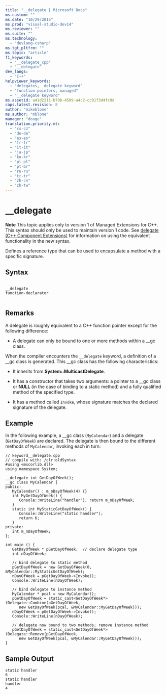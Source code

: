```yaml
---
title: "__delegate | Microsoft Docs"
ms.custom: ""
ms.date: "10/29/2016"
ms.prod: "visual-studio-dev14"
ms.reviewer: ""
ms.suite: ""
ms.technology: 
  - "devlang-csharp"
ms.tgt_pltfrm: ""
ms.topic: "article"
f1_keywords: 
  - "__delegate_cpp"
  - "__delegate"
dev_langs: 
  - "C++"
helpviewer_keywords: 
  - "delegates, _delegate keyword"
  - "function pointers, managed"
  - "__delegate keyword"
ms.assetid: a41d2211-b79b-4509-a4c2-cc91f3d4fc9d
caps.latest.revision: 8
author: "mikeblome"
ms.author: "mblome"
manager: "douge"
translation.priority.mt: 
  - "cs-cz"
  - "de-de"
  - "es-es"
  - "fr-fr"
  - "it-it"
  - "ja-jp"
  - "ko-kr"
  - "pl-pl"
  - "pt-br"
  - "ru-ru"
  - "tr-tr"
  - "zh-cn"
  - "zh-tw"
---
```

# __delegate
**Note** This topic applies only to version 1 of Managed Extensions for C++. This syntax should only be used to maintain version 1 code. See [delegate  (C++ Component Extensions)](/visual-cpp/windows/delegate-cpp-component-extensions) for information on using the equivalent functionality in the new syntax.  
  
 Defines a reference type that can be used to encapsulate a method with a specific signature.  
  
## Syntax  
  
```  
  
__delegate   
function-declarator  
  
```  
  
## Remarks  
 A delegate is roughly equivalent to a C++ function pointer except for the following difference:  
  
-   A delegate can only be bound to one or more methods within a __gc class.  
  
 When the compiler encounters the `__delegate` keyword, a definition of a __gc class is generated. This \__gc class has the following characteristics:  
  
-   It inherits from **System::MulticastDelegate**.  
  
-   It has a constructor that takes two arguments: a pointer to a __gc class or **NULL** (in the case of binding to a static method) and a fully qualified method of the specified type.  
  
-   It has a method called `Invoke`, whose signature matches the declared signature of the delegate.  
  
## Example  
 In the following example, a __gc class (`MyCalendar`) and a delegate (`GetDayOfWeek`) are declared. The delegate is then bound to the different methods of `MyCalendar`, invoking each in turn:  
  
```  
// keyword__delegate.cpp  
// compile with: /clr:oldSyntax  
#using <mscorlib.dll>  
using namespace System;  
  
__delegate int GetDayOfWeek();  
__gc class MyCalendar {  
public:  
   MyCalendar() : m_nDayOfWeek(4) {}  
   int MyGetDayOfWeek() {   
      Console::WriteLine("handler"); return m_nDayOfWeek;   
   }  
   static int MyStaticGetDayOfWeek() {   
      Console::WriteLine("static handler");   
      return 6;  
   }  
private:  
   int m_nDayOfWeek;  
};  
  
int main () {  
   GetDayOfWeek * pGetDayOfWeek;  // declare delegate type  
   int nDayOfWeek;  
  
   // bind delegate to static method  
   pGetDayOfWeek = new GetDayOfWeek(0, &MyCalendar::MyStaticGetDayOfWeek);  
   nDayOfWeek = pGetDayOfWeek->Invoke();  
   Console::WriteLine(nDayOfWeek);  
  
   // bind delegate to instance method  
   MyCalendar * pcal = new MyCalendar();  
   pGetDayOfWeek = static_cast<GetDayOfWeek*>(Delegate::Combine(pGetDayOfWeek,  
      new GetDayOfWeek(pcal, &MyCalendar::MyGetDayOfWeek)));  
   nDayOfWeek = pGetDayOfWeek->Invoke();  
   Console::WriteLine(nDayOfWeek);  
  
   // delegate now bound to two methods; remove instance method  
   pGetDayOfWeek = static_cast<GetDayOfWeek*>(Delegate::Remove(pGetDayOfWeek,  
      new GetDayOfWeek(pcal, &MyCalendar::MyGetDayOfWeek)));  
}  
```  
  
## Sample Output  
  
```  
static handler  
6  
static handler  
handler  
4  
```